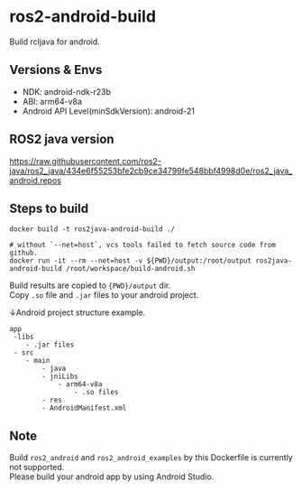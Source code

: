 # ros2-android-build

Build rcljava for android.  


## Versions & Envs

- NDK:  android-ndk-r23b
- ABI: arm64-v8a  
- Android API Level(minSdkVersion): android-21

## ROS2 java version  

https://raw.githubusercontent.com/ros2-java/ros2_java/434e6f55253bfe2cb9ce34799fe548bbf4998d0e/ros2_java_android.repos


## Steps to build
```
docker build -t ros2java-android-build ./

# without `--net=host`, vcs tools failed to fetch source code from github.
docker run -it --rm --net=host -v ${PWD}/output:/root/output ros2java-android-build /root/workspace/build-android.sh

```

Build results are copied to `{PWD}/output` dir.  
Copy `.so` file and `.jar` files to your android project. 

↓Android project structure example.  
```
app
 -libs
    - .jar files
 - src
    - main
        - java
        - jniLibs
            - arm64-v8a
                - .so files
        - res
        - AndroidManifest.xml

```

## Note  
Build `ros2_android` and `ros2_android_examples` by this Dockerfile is currently not supported.  
Please build your android app by using Android Studio.

